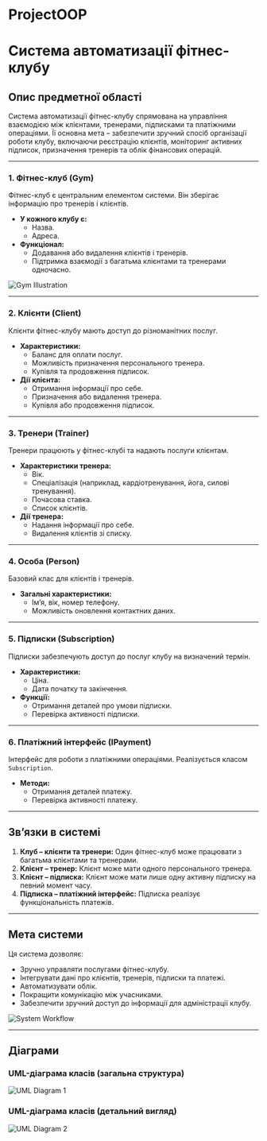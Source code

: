 # ProjectOOP
# Система автоматизації фітнес-клубу

## Опис предметної області
Система автоматизації фітнес-клубу спрямована на управління взаємодією між клієнтами, тренерами, підписками та платіжними операціями. Її основна мета – забезпечити зручний спосіб організації роботи клубу, включаючи реєстрацію клієнтів, моніторинг активних підписок, призначення тренерів та облік фінансових операцій.

---

### 1. Фітнес-клуб (Gym)
Фітнес-клуб є центральним елементом системи. Він зберігає інформацію про тренерів і клієнтів.

- **У кожного клубу є:**
  - Назва.
  - Адреса.
- **Функціонал:**
  - Додавання або видалення клієнтів і тренерів.
  - Підтримка взаємодії з багатьма клієнтами та тренерами одночасно.

![Gym Illustration](https://example.com/gym-illustration.png)

---

### 2. Клієнти (Client)
Клієнти фітнес-клубу мають доступ до різноманітних послуг.

- **Характеристики:**
  - Баланс для оплати послуг.
  - Можливість призначення персонального тренера.
  - Купівля та продовження підписок.
- **Дії клієнта:**
  - Отримання інформації про себе.
  - Призначення або видалення тренера.
  - Купівля або продовження підписок.

---

### 3. Тренери (Trainer)
Тренери працюють у фітнес-клубі та надають послуги клієнтам.

- **Характеристики тренера:**
  - Вік.
  - Спеціалізація (наприклад, кардіотренування, йога, силові тренування).
  - Почасова ставка.
  - Список клієнтів.
- **Дії тренера:**
  - Надання інформації про себе.
  - Видалення клієнтів зі списку.

---

### 4. Особа (Person)
Базовий клас для клієнтів і тренерів.

- **Загальні характеристики:**
  - Ім’я, вік, номер телефону.
  - Можливість оновлення контактних даних.

---

### 5. Підписки (Subscription)
Підписки забезпечують доступ до послуг клубу на визначений термін.

- **Характеристики:**
  - Ціна.
  - Дата початку та закінчення.
- **Функції:**
  - Отримання деталей про умови підписки.
  - Перевірка активності підписки.

---

### 6. Платіжний інтерфейс (IPayment)
Інтерфейс для роботи з платіжними операціями. Реалізується класом `Subscription`.

- **Методи:**
  - Отримання деталей платежу.
  - Перевірка активності платежу.

---

## Зв’язки в системі

1. **Клуб – клієнти та тренери:** Один фітнес-клуб може працювати з багатьма клієнтами та тренерами.
2. **Клієнт – тренер:** Клієнт може мати одного персонального тренера.
3. **Клієнт – підписка:** Клієнт може мати лише одну активну підписку на певний момент часу.
4. **Підписка – платіжний інтерфейс:** Підписка реалізує функціональність платежів.

---

## Мета системи
Ця система дозволяє:

- Зручно управляти послугами фітнес-клубу.
- Інтегрувати дані про клієнтів, тренерів, підписки та платежі.
- Автоматизувати облік.
- Покращити комунікацію між учасниками.
- Забезпечити зручний доступ до інформації для адміністрації клубу.

![System Workflow](https://example.com/system-workflow.png)

---

## Діаграми

### UML-діаграма класів (загальна структура)
![UML Diagram 1](attachment:///mnt/data/image.png)

### UML-діаграма класів (детальний вигляд)
![UML Diagram 2](attachment:///mnt/data/image.png)
